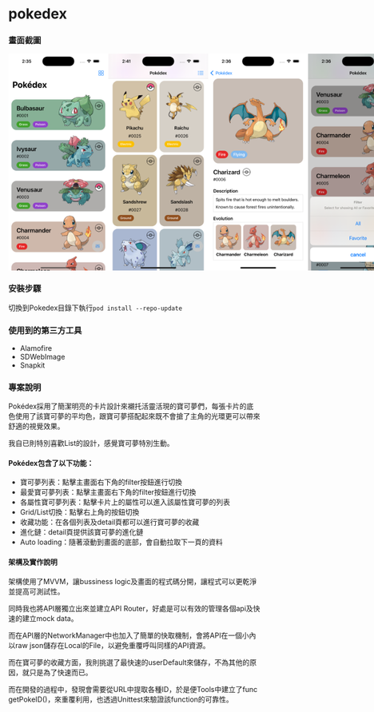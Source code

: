 # pokedex

### 畫面截圖

<div style="display: flex; align-items: center;">
	<img src="./Screenshot/1.png" alt="Logo" width="200">
	<img src="./Screenshot/2.png" alt="Logo" width="200">
	<img src="./Screenshot/4.png" alt="Logo" width="200">
	<img src="./Screenshot/5.png" alt="Logo" width="200">
</div>

### 安裝步驟

切換到Pokedex目錄下執行```pod install --repo-update```

### 使用到的第三方工具

- Alamofire
- SDWebImage
- Snapkit

### 專案說明

Pokédex採用了簡潔明亮的卡片設計來襯托活靈活現的寶可夢們，每張卡片的底色使用了該寶可夢的平均色，跟寶可夢搭配起來既不會搶了主角的光環更可以帶來舒適的視覺效果。

我自已則特別喜歡List的設計，感覺寶可夢特別生動。

#### Pokédex包含了以下功能：
- 寶可夢列表：點擊主畫面右下角的filter按鈕進行切換
- 最愛寶可夢列表：點擊主畫面右下角的filter按鈕進行切換
- 各屬性寶可夢列表：點擊卡片上的屬性可以進入該屬性寶可夢的列表
- Grid/List切換：點擊右上角的按鈕切換
- 收藏功能：在各個列表及detail頁都可以進行寶可夢的收藏
- 進化鏈：detail頁提供該寶可夢的進化鏈
- Auto loading：隨著滾動到畫面的底部，會自動拉取下一頁的資料

#### 架構及實作說明

架構使用了MVVM，讓bussiness logic及畫面的程式碼分開，讓程式可以更乾淨並提高可測試性。

同時我也將API層獨立出來並建立API Router，好處是可以有效的管理各個api及快速的建立mock data。

而在API層的NetworkManager中也加入了簡單的快取機制，會將API在一個小內以raw json儲存在Local的File，以避免重覆呼叫同樣的API資源。

而在寶可夢的收藏方面，我則挑選了最快速的userDefault來儲存，不為其他的原因，就只是為了快速而已。

而在開發的過程中，發現會需要從URL中提取各種ID，於是便Tools中建立了func getPokeID()，來重覆利用，也透過Unittest來驗證該function的可靠性。



